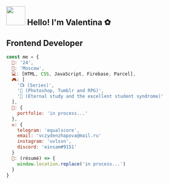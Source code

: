 ## <img src="https://i.pinimg.com/originals/f3/c4/27/f3c4273b0dd25581ec1f6d2442c5c2c3.gif" width="50" height="50"> Hello! I'm Valentina ✿

## Frontend Developer

```javascript
const me = {
  🐣: '24',
  🏢: 'Moscow',
  💻: [HTML, CSS, JavaScript, Firebase, Parcel],
  🎮: [
    '📺 (Series)',
    '📃 (Photoshop, Tumblr and RPG)',
    '📖 (Eternal study and the excellent student syndrome)'
  ],
  📎: {
    portfolio: 'in process...'
  },
  ✉️: {
    telegram: 'equalscore',
    email: 'vczydenzhapova@mail.ru'
    instagram: 'uvlsvn',
    discord: 'einsam#9151'
  }
  💼: (résumé) => {
    window.location.replace('in process...')
  }
}
```
